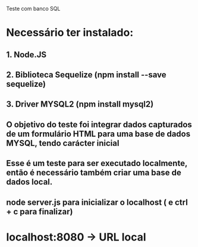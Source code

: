 Teste com banco SQL

# Necessário ter instalado:

## 1. Node.JS 
## 2. Biblioteca Sequelize (npm install --save sequelize)
## 3. Driver MYSQL2 (npm install mysql2)

## O objetivo do teste foi integrar dados capturados de um formulário HTML para uma base de dados MYSQL, tendo carácter inicial 

## Esse é um teste para ser executado localmente, então é necessário também criar uma base de dados local.

## node server.js para inicializar o localhost ( e ctrl + c para finalizar)
# localhost:8080 -> URL local



